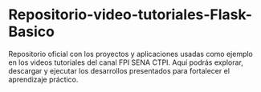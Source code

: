 # Repositorio-video-tutoriales-Flask-Basico
Repositorio oficial con los proyectos y aplicaciones usadas como ejemplo en los videos tutoriales del canal FPI SENA CTPI. Aquí podrás explorar, descargar y ejecutar los desarrollos presentados para fortalecer el aprendizaje práctico.

